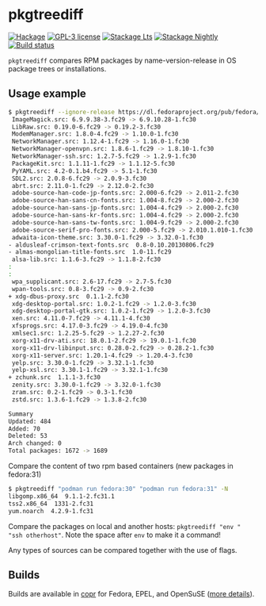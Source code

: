 # pkgtreediff

[![Hackage](https://img.shields.io/hackage/v/pkgtreediff.svg)](https://hackage.haskell.org/package/pkgtreediff)
[![GPL-3 license](https://img.shields.io/badge/license-GPL--3-blue.svg)](LICENSE)
[![Stackage Lts](http://stackage.org/package/pkgtreediff/badge/lts)](http://stackage.org/lts/package/pkgtreediff)
[![Stackage Nightly](http://stackage.org/package/pkgtreediff/badge/nightly)](http://stackage.org/nightly/package/pkgtreediff)
[![Build status](https://secure.travis-ci.org/juhp/pkgtreediff.svg)](https://travis-ci.org/juhp/pkgtreediff)

`pkgtreediff` compares RPM packages by name-version-release in OS package trees
or installations.

## Usage example

```bash session
$ pkgtreediff --ignore-release https://dl.fedoraproject.org/pub/fedora/linux/releases/{29,30}/Workstation/source/tree/Packages/
 ImageMagick.src: 6.9.9.38-3.fc29 -> 6.9.10.28-1.fc30
 LibRaw.src: 0.19.0-6.fc29 -> 0.19.2-3.fc30
 ModemManager.src: 1.8.0-4.fc29 -> 1.10.0-1.fc30
 NetworkManager.src: 1.12.4-1.fc29 -> 1.16.0-1.fc30
 NetworkManager-openvpn.src: 1.8.6-1.fc29 -> 1.8.10-1.fc30
 NetworkManager-ssh.src: 1.2.7-5.fc29 -> 1.2.9-1.fc30
 PackageKit.src: 1.1.11-1.fc29 -> 1.1.12-5.fc30
 PyYAML.src: 4.2-0.1.b4.fc29 -> 5.1-1.fc30
 SDL2.src: 2.0.8-6.fc29 -> 2.0.9-3.fc30
 abrt.src: 2.11.0-1.fc29 -> 2.12.0-2.fc30
 adobe-source-han-code-jp-fonts.src: 2.000-6.fc29 -> 2.011-2.fc30
 adobe-source-han-sans-cn-fonts.src: 1.004-8.fc29 -> 2.000-2.fc30
 adobe-source-han-sans-jp-fonts.src: 1.004-4.fc29 -> 2.000-2.fc30
 adobe-source-han-sans-kr-fonts.src: 1.004-4.fc29 -> 2.000-2.fc30
 adobe-source-han-sans-tw-fonts.src: 1.004-9.fc29 -> 2.000-2.fc30
 adobe-source-serif-pro-fonts.src: 2.000-5.fc29 -> 2.010.1.010-1.fc30
 adwaita-icon-theme.src: 3.30.0-1.fc29 -> 3.32.0-1.fc30
- aldusleaf-crimson-text-fonts.src  0.8-0.10.20130806.fc29
- almas-mongolian-title-fonts.src  1.0-11.fc29
 alsa-lib.src: 1.1.6-3.fc29 -> 1.1.8-2.fc30
:
:
 wpa_supplicant.src: 2.6-17.fc29 -> 2.7-5.fc30
 wpan-tools.src: 0.8-3.fc29 -> 0.9-2.fc30
+ xdg-dbus-proxy.src  0.1.1-2.fc30
 xdg-desktop-portal.src: 1.0.2-1.fc29 -> 1.2.0-3.fc30
 xdg-desktop-portal-gtk.src: 1.0.2-1.fc29 -> 1.2.0-3.fc30
 xen.src: 4.11.0-7.fc29 -> 4.11.1-4.fc30
 xfsprogs.src: 4.17.0-3.fc29 -> 4.19.0-4.fc30
 xmlsec1.src: 1.2.25-5.fc29 -> 1.2.27-2.fc30
 xorg-x11-drv-ati.src: 18.0.1-2.fc29 -> 19.0.1-1.fc30
 xorg-x11-drv-libinput.src: 0.28.0-2.fc29 -> 0.28.2-1.fc30
 xorg-x11-server.src: 1.20.1-4.fc29 -> 1.20.4-3.fc30
 yelp.src: 3.30.0-1.fc29 -> 3.32.1-1.fc30
 yelp-xsl.src: 3.30.1-1.fc29 -> 3.32.1-1.fc30
+ zchunk.src  1.1.1-3.fc30
 zenity.src: 3.30.0-1.fc29 -> 3.32.0-1.fc30
 zram.src: 0.2-1.fc29 -> 0.3-1.fc30
 zstd.src: 1.3.6-1.fc29 -> 1.3.8-2.fc30

Summary
Updated: 484
Added: 70
Deleted: 53
Arch changed: 0
Total packages: 1672 -> 1689
```

Compare the content of two rpm based containers (new packages in fedora:31)

```bash session
$ pkgtreediff "podman run fedora:30" "podman run fedora:31" -N
libgomp.x86_64  9.1.1-2.fc31.1
tss2.x86_64  1331-2.fc31
yum.noarch  4.2.9-1.fc31
```

Compare the packages on local and another hosts: `pkgtreediff "env " "ssh otherhost"`. Note the space after `env` to make it a command!

Any types of sources can be compared together with the use of flags.

## Builds

Builds are available in
[copr](https://copr.fedorainfracloud.org/coprs/petersen/pkgtreediff/)
for Fedora, EPEL, and OpenSuSE
([more details](https://copr.fedorainfracloud.org/coprs/petersen/pkgtreediff/monitor/detailed)).
